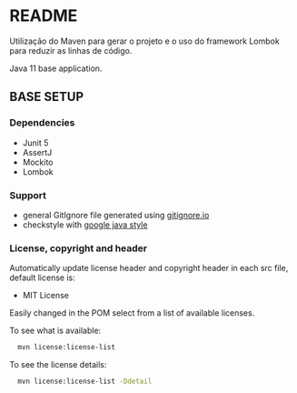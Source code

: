 # README

Utilização do Maven para gerar o projeto e o uso do framework Lombok para reduzir as linhas de código.

Java 11 base application.

## BASE SETUP

### Dependencies

* Junit 5
* AssertJ
* Mockito
* Lombok

### Support

* general GitIgnore file generated using [gitignore.io](https://www.gitignore.io)
* checkstyle with [google java style](https://checkstyle.sourceforge.io/google_style.html)

### License, copyright and header

Automatically update license header and copyright header in each src file, default license is:

* MIT License

Easily changed in the POM select from a list of available licenses.

To see what is available:

```bash
  mvn license:license-list
```

To see the license details:

```bash
  mvn license:license-list -Ddetail
```
